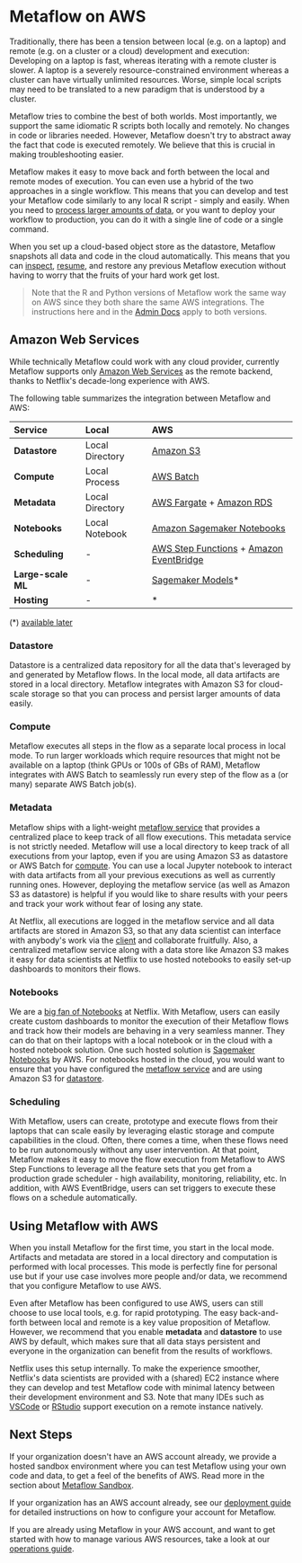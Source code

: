 # Metaflow on AWS

Traditionally, there has been a tension between local \(e.g. on a laptop\) and remote
\(e.g. on a cluster or a cloud\) development and execution: Developing on a laptop is
fast, whereas iterating with a remote cluster is slower. A laptop is a severely
resource-constrained environment whereas a cluster can have virtually unlimited
resources. Worse, simple local scripts may need to be translated to a new paradigm that
is understood by a cluster.

Metaflow tries to combine the best of both worlds. Most importantly, we support the same
idiomatic R scripts both locally and remotely. No changes in code or libraries needed.
However, Metaflow doesn't try to abstract away the fact that code is executed remotely.
We believe that this is crucial in making troubleshooting easier.

Metaflow makes it easy to move back and forth between the local and remote modes of
execution. You can even use a hybrid of the two approaches in a single workflow. This
means that you can develop and test your Metaflow code similarly to any local R script -
simply and easily. When you need to [process larger amounts of
data](../metaflow/scaling.md), or you want to deploy your workflow to production, you
can do it with a single line of code or a single command.

When you set up a cloud-based object store as the datastore, Metaflow snapshots all data
and code in the cloud automatically. This means that you can
[inspect](../metaflow/client.md),
[resume](../metaflow/debugging.md#how-to-use-the-resume-command), and restore any
previous Metaflow execution without having to worry that the fruits of your hard work
get lost.

> Note that the R and Python versions of Metaflow work the same way on AWS since they
> both share the same AWS integrations. The instructions here and in the [Admin
> Docs](https://outerbounds.com/docs/admin) apply to both versions.

## Amazon Web Services

While technically Metaflow could work with any cloud provider, currently Metaflow
supports only [Amazon Web Services](https://aws.amazon.com) as the remote backend,
thanks to Netflix's decade-long experience with AWS.

The following table summarizes the integration between Metaflow and AWS:

| Service            | Local           | AWS                                                                                                                      |
| :----------------- | :-------------- | :----------------------------------------------------------------------------------------------------------------------- |
| **Datastore**      | Local Directory | [Amazon S3](https://aws.amazon.com/s3/)                                                                                  |
| **Compute**        | Local Process   | [AWS Batch](https://aws.amazon.com/batch/)                                                                               |
| **Metadata**       | Local Directory | [AWS Fargate](https://aws.amazon.com/fargate/) + [Amazon RDS](https://aws.amazon.com/rds)                                |
| **Notebooks**      | Local Notebook  | [Amazon Sagemaker Notebooks](https://aws.amazon.com/sagemaker/)                                                          |
| **Scheduling**     | -               | [AWS Step Functions](https://aws.amazon.com/step-functions/) + [Amazon EventBridge](https://aws.amazon.com/eventbridge/) |
| **Large-scale ML** | -               | [Sagemaker Models](https://aws.amazon.com/sagemaker/)\*                                                                  |
| **Hosting**        | -               | \*                                                                                                                       |

\(\*\) [available later](introduction/roadmap)

### **Datastore**

Datastore is a centralized data repository for all the data that's leveraged by and
generated by Metaflow flows. In the local mode, all data artifacts are stored in a local
directory. Metaflow integrates with Amazon S3 for cloud-scale storage so that you can
process and persist larger amounts of data easily.

### Compute

Metaflow executes all steps in the flow as a separate local process in local mode. To
run larger workloads which require resources that might not be available on a laptop
\(think GPUs or 100s of GBs of RAM\), Metaflow integrates with AWS Batch to seamlessly
run every step of the flow as a \(or many\) separate AWS Batch job\(s\).

### Metadata

Metaflow ships with a light-weight [metaflow
service](https://github.com/Netflix/metaflow-service) that provides a centralized place
to keep track of all flow executions. This metadata service is not strictly needed.
Metaflow will use a local directory to keep track of all executions from your laptop,
even if you are using Amazon S3 as datastore or AWS Batch for
[compute](metaflow-on-aws.md#compute). You can use a local Jupyter notebook to interact
with data artifacts from all your previous executions as well as currently running ones.
However, deploying the metaflow service \(as well as Amazon S3 as datastore\) is helpful
if you would like to share results with your peers and track your work without fear of
losing any state.

At Netflix, all executions are logged in the metaflow service and all data artifacts are
stored in Amazon S3, so that any data scientist can interface with anybody's work via
the [client](../metaflow/client.md) and collaborate fruitfully. Also, a centralized
metaflow service along with a data store like Amazon S3 makes it easy for data
scientists at Netflix to use hosted notebooks to easily set-up dashboards to monitors
their flows.

### Notebooks

We are a [big fan of
Notebooks](https://netflixtechblog.com/notebook-innovation-591ee3221233) at Netflix.
With Metaflow, users can easily create custom dashboards to monitor the execution of
their Metaflow flows and track how their models are behaving in a very seamless manner.
They can do that on their laptops with a local notebook or in the cloud with a hosted
notebook solution. One such hosted solution is [Sagemaker
Notebooks](https://aws.amazon.com/sagemaker/) by AWS. For notebooks hosted in the cloud,
you would want to ensure that you have configured the [metaflow
service](metaflow-on-aws.md#metadata) and are using Amazon S3 for
[datastore](metaflow-on-aws.md#datastore).

### Scheduling

With Metaflow, users can create, prototype and execute flows from their laptops that can
scale easily by leveraging elastic storage and compute capabilities in the cloud. Often,
there comes a time, when these flows need to be run autonomously without any user
intervention. At that point, Metaflow makes it easy to move the flow execution from
Metaflow to AWS Step Functions to leverage all the feature sets that you get from a
production grade scheduler - high availability, monitoring, reliability, etc. In
addition, with AWS EventBridge, users can set triggers to execute these flows on a
schedule automatically.

## Using Metaflow with AWS

When you install Metaflow for the first time, you start in the local mode. Artifacts and
metadata are stored in a local directory and computation is performed with local
processes. This mode is perfectly fine for personal use but if your use case involves
more people and/or data, we recommend that you configure Metaflow to use AWS.

Even after Metaflow has been configured to use AWS, users can still choose to use local
tools, e.g. for rapid prototyping. The easy back-and-forth between local and remote is a
key value proposition of Metaflow. However, we recommend that you enable **metadata**
and **datastore** to use AWS by default, which makes sure that all data stays persistent
and everyone in the organization can benefit from the results of workflows.

Netflix uses this setup internally. To make the experience smoother, Netflix's data
scientists are provided with a \(shared\) EC2 instance where they can develop and test
Metaflow code with minimal latency between their development environment and S3. Note
that many IDEs such as [VSCode](https://code.visualstudio.com/) or
[RStudio](https://rstudio.com/) support execution on a remote instance natively.

## Next Steps

If your organization doesn't have an AWS account already, we provide a hosted sandbox
environment where you can test Metaflow using your own code and data, to get a feel of
the benefits of AWS. Read more in the section about [Metaflow
Sandbox](https://metaflow.org/sandbox).

If your organization has an AWS account already, see our [deployment
guide](https://outerbounds.com/docs/admin/metaflow-on-aws/deployment-guide) for detailed
instructions on how to configure your account for Metaflow.

If you are already using Metaflow in your AWS account, and want to get started with how
to manage various AWS resources, take a look at our [operations
guide](https://outerbounds.com/docs/admin/metaflow-on-aws/operations-guide).
